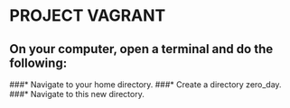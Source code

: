 # PROJECT VAGRANT
## On your computer, open a terminal and do the following:
###* Navigate to your home directory.
###* Create a directory zero_day.
###* Navigate to this new directory.
